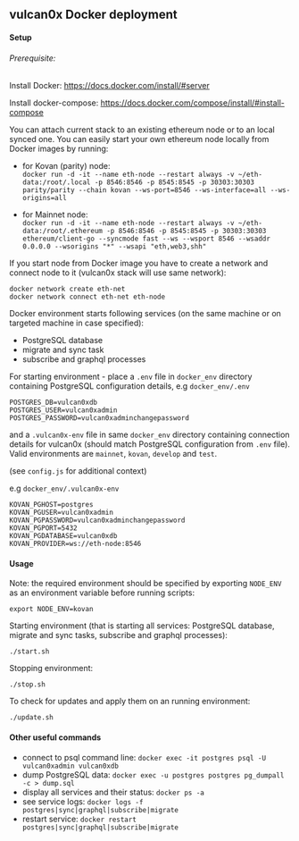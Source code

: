 ## vulcan0x Docker deployment

#### Setup

###### Prerequisite:

Install Docker: https://docs.docker.com/install/#server

Install docker-compose: https://docs.docker.com/compose/install/#install-compose

You can attach current stack to an existing ethereum node or to an local synced one.
You can easily start your own ethereum node locally from Docker images by running:
- for Kovan (parity) node:  
`docker run -d -it --name eth-node --restart always -v ~/eth-data:/root/.local -p 8546:8546 -p 8545:8545 -p 30303:30303 parity/parity --chain kovan --ws-port=8546 --ws-interface=all --ws-origins=all`

- for Mainnet node:  
`docker run -d -it --name eth-node --restart always -v ~/eth-data:/root/.ethereum -p 8546:8546 -p 8545:8545 -p 30303:30303 ethereum/client-go --syncmode fast --ws --wsport 8546 --wsaddr 0.0.0.0 --wsorigins "*" --wsapi "eth,web3,shh"`  

If you start node from Docker image you have to create a network and connect node to it (vulcan0x stack will use same network):
```
docker network create eth-net
docker network connect eth-net eth-node
```

Docker environment starts following services (on the same machine or on targeted
machine in case specified):
- PostgreSQL database
- migrate and sync task
- subscribe and graphql processes

For starting environment - place a `.env` file in `docker_env` directory containing
PostgreSQL configuration details,  e.g `docker_env/.env`
```
POSTGRES_DB=vulcan0xdb
POSTGRES_USER=vulcan0xadmin
POSTGRES_PASSWORD=vulcan0xadminchangepassword
```
and a `.vulcan0x-env` file in same `docker_env` directory containing
connection details for vulcan0x (should match PostgreSQL configuration from  `.env` file).
Valid environments are `mainnet`, `kovan`, `develop` and `test`.

(see `config.js` for additional context)

e.g `docker_env/.vulcan0x-env`
```
KOVAN_PGHOST=postgres
KOVAN_PGUSER=vulcan0xadmin
KOVAN_PGPASSWORD=vulcan0xadminchangepassword
KOVAN_PGPORT=5432
KOVAN_PGDATABASE=vulcan0xdb
KOVAN_PROVIDER=ws://eth-node:8546
```

#### Usage

Note: the required environment should be specified by exporting `NODE_ENV` as an environment variable before running scripts:

`export NODE_ENV=kovan`

Starting environment (that is starting all services:
PostgreSQL database, migrate and sync tasks, subscribe and graphql processes):

```
./start.sh
```

Stopping environment:

```
./stop.sh
```

To check for updates and apply them on an running environment:

```
./update.sh
```

#### Other useful commands
- connect to psql command line: `docker exec -it postgres psql -U vulcan0xadmin vulcan0xdb`
- dump PostgreSQL data: `docker exec -u postgres postgres pg_dumpall -c > dump.sql`
- display all services and their status: `docker ps -a`
- see service logs: `docker logs -f postgres|sync|graphql|subscribe|migrate`
- restart service: `docker restart postgres|sync|graphql|subscribe|migrate`
